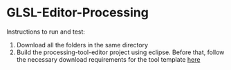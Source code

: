 # GLSL-Editor-Processing

Instructions to run and test:

1. Download all the folders in the same directory
2. Build the processing-tool-editor project using eclipse. Before that, follow the necessary download requirements for the tool template [here](https://github.com/processing/processing-tool-template)
